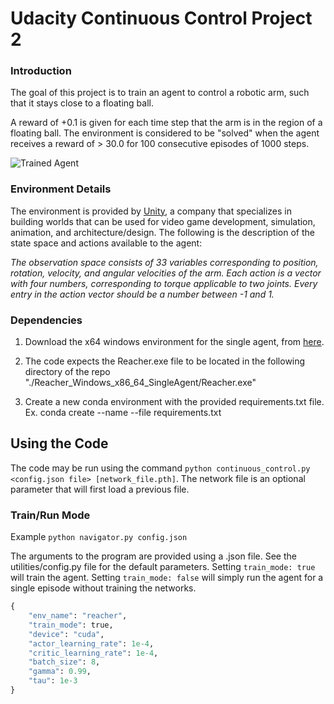 
[//]: # (Image References)

[image1]: https://video.udacity-data.com/topher/2018/June/5b1ea778_reacher/reacher.gif "Trained Agent"

# Udacity Continuous Control Project 2

### Introduction

The goal of this project is to train an agent to control a robotic arm, such that it stays close to a floating ball.

A reward of +0.1 is given for each time step that the arm is in the region of a floating ball.  The environment is considered to be "solved" when the agent receives a reward of > 30.0 for 100 consecutive episodes of 1000 steps.

![Trained Agent][image1]

### Environment Details

The environment is provided by [Unity](https://unity.com/), a company that specializes in building worlds that can be used for video game development, simulation, animation, and architecture/design.  The following is the description of the state space and actions available to the agent:

*The observation space consists of 33 variables corresponding to position, rotation, velocity, and angular velocities of the arm. Each action is a vector with four numbers, corresponding to torque applicable to two joints. Every entry in the action vector should be a number between -1 and 1.*

### Dependencies

1. Download the x64 windows environment for the single agent, from [here](https://s3-us-west-1.amazonaws.com/udacity-drlnd/P2/Reacher/Reacher_Windows_x86.zip).

2. The code expects the Reacher.exe file to be located in the following directory of the repo  "./Reacher_Windows_x86_64_SingleAgent/Reacher.exe"

3. Create a new conda environment with the provided requirements.txt file. Ex. conda create --name <env> --file requirements.txt

## Using the Code

The code may be run using the command `python continuous_control.py <config.json file> [network_file.pth]`.  The network file is an optional parameter that will first load a previous file. 

### Train/Run Mode

Example `python navigator.py config.json`

The arguments to the program are provided using a .json file.  See the utilities/config.py file for the default parameters.  Setting `train_mode: true` will train the agent.  Setting `train_mode: false` will simply run the agent for a single episode without training the networks.

```python
{
    "env_name": "reacher",
    "train_mode": true,
    "device": "cuda",
    "actor_learning_rate": 1e-4,
    "critic_learning_rate": 1e-4,
    "batch_size": 8,
    "gamma": 0.99,
    "tau": 1e-3
}
```